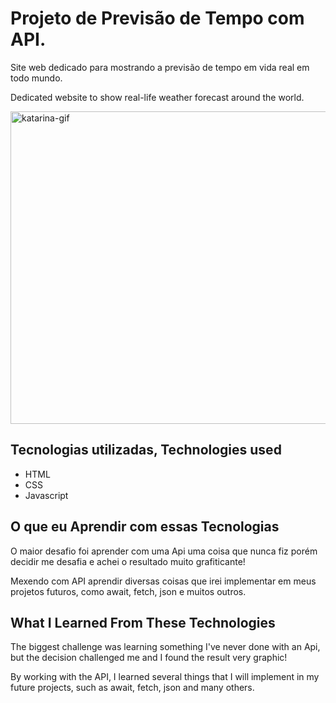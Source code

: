 # Projeto de Previsão de Tempo com API.


Site web dedicado para mostrando a previsão de tempo em vida real em todo mundo. 


  Dedicated website to show real-life weather forecast around the world.



<img src="./src/img/Animação.gif" alt="katarina-gif" height="500px" width="700px"> 


## Tecnologias utilizadas, Technologies used

- HTML
- CSS
- Javascript

## O que eu Aprendir com essas Tecnologias

O maior desafio foi aprender com uma Api uma coisa que nunca fiz porém decidir me desafia e  achei o resultado muito grafiticante!

Mexendo com API aprendir diversas coisas que irei implementar em meus projetos futuros, como await, fetch, json e muitos outros.

## What I Learned From These Technologies

The biggest challenge was learning something I've never done with an Api, but the decision challenged me and I found the result very graphic!

By working with the API, I learned several things that I will implement in my future projects, such as await, fetch, json and many others.

